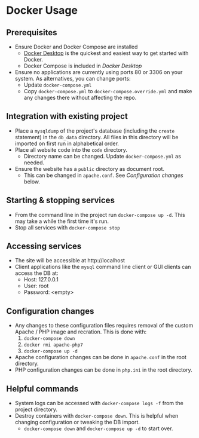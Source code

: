 # Docker Usage

## Prerequisites

* Ensure Docker and Docker Compose are installed
  * [Docker Desktop](https://www.docker.com/products/docker-desktop) is the
    quickest and easiest way to get started with Docker.
  * Docker Compose is included in *Docker Desktop*
* Ensure no applications are currently using ports 80 or 3306 on your system.
    As alternatives, you can change ports:
  * Update `docker-compose.yml` 
  * Copy `docker-compose.yml` to `docker-compose.override.yml` and make any
    changes there without affecting the repo.

## Integration with existing project

* Place a `mysqldump` of the project's database (including the `create`
    statement) in the `db_data` directory. All files in this directory will be
    imported on first run in alphabetical order.
* Place all website code into the `code` directory.
  * Directory name can be changed.  Update `docker-compose.yml` as needed.
* Ensure the website has a `public` directory as document root.
  * This can be changed in `apache.conf`. See *Configuration changes* below.

## Starting & stopping services

* From the command line in the project run `docker-compose up -d`.  This may
    take a while the first time it's run.
* Stop all services with `docker-compose stop`

## Accessing services

* The site will be accessible at http://localhost
* Client applications like the `mysql` command line client or GUI clients can
 access the DB at:
  * Host: 127.0.0.1
  * User: root
  * Password: \<empty\>

## Configuration changes

* Any changes to these configuration files requires removal of the custom
Apache / PHP image and recration. This is done with:
  1. `docker-compose down`
  1. `docker rmi apache-php7`
  1. `docker-compose up -d`
* Apache configuration changes can be done in `apache.conf` in the root directory.
* PHP configuration changes can be done in `php.ini` in the root directory.

## Helpful commands

* System logs can be accessed with `docker-compose logs -f` from the project 
    directory.
* Destroy containers with `docker-compose down`.  This is helpful when changing
    configuration or tweaking the DB import.
  * `docker-compose down` and `docker-compose up -d` to start over.

